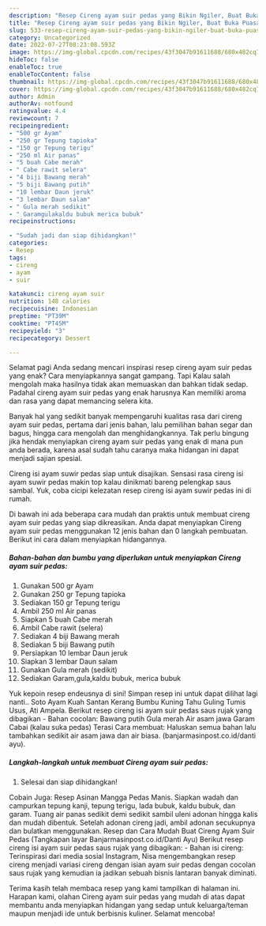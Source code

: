 ```yaml
---
description: "Resep Cireng ayam suir pedas yang Bikin Ngiler, Buat Buka Puasa Sempurna"
title: "Resep Cireng ayam suir pedas yang Bikin Ngiler, Buat Buka Puasa Sempurna"
slug: 533-resep-cireng-ayam-suir-pedas-yang-bikin-ngiler-buat-buka-puasa-sempurna
category: Uncategorized
date: 2022-07-27T08:23:08.593Z
image: https://img-global.cpcdn.com/recipes/43f3047b91611688/680x482cq70/cireng-ayam-suir-pedas-foto-resep-utama.jpg
hideToc: false
enableToc: true
enableTocContent: false
thumbnail: https://img-global.cpcdn.com/recipes/43f3047b91611688/680x482cq70/cireng-ayam-suir-pedas-foto-resep-utama.jpg
cover: https://img-global.cpcdn.com/recipes/43f3047b91611688/680x482cq70/cireng-ayam-suir-pedas-foto-resep-utama.jpg
author: Admin
authorAv: notfound
ratingvalue: 4.4
reviewcount: 7
recipeingredient:
- "500 gr Ayam"
- "250 gr Tepung tapioka"
- "150 gr Tepung terigu"
- "250 ml Air panas"
- "5 buah Cabe merah"
- " Cabe rawit selera"
- "4 biji Bawang merah"
- "5 biji Bawang putih"
- "10 lembar Daun jeruk"
- "3 lembar Daun salam"
- " Gula merah sedikit"
- " Garamgulakaldu bubuk merica bubuk"
recipeinstructions:

- "Sudah jadi dan siap dihidangkan!"
categories:
- Resep
tags:
- cireng
- ayam
- suir

katakunci: cireng ayam suir 
nutrition: 148 calories
recipecuisine: Indonesian
preptime: "PT39M"
cooktime: "PT45M"
recipeyield: "3"
recipecategory: Dessert

---
```



Selamat pagi Anda sedang mencari inspirasi resep cireng ayam suir pedas yang enak? Cara menyiapkannya sangat gampang. Tapi Kalau salah mengolah maka hasilnya tidak akan memuaskan dan bahkan tidak sedap. Padahal cireng ayam suir pedas yang enak harusnya Kan memiliki aroma dan rasa yang dapat memancing selera kita.


Banyak hal yang sedikit banyak mempengaruhi kualitas rasa dari cireng ayam suir pedas, pertama dari jenis bahan, lalu pemilihan bahan segar dan bagus, hingga cara mengolah dan menghidangkannya. Tak perlu bingung jika hendak menyiapkan cireng ayam suir pedas yang enak di mana pun anda berada, karena asal sudah tahu caranya maka hidangan ini dapat menjadi sajian spesial.

Cireng isi ayam suwir pedas siap untuk disajikan. Sensasi rasa cireng isi ayam suwir pedas makin top kalau dinikmati bareng pelengkap saus sambal. Yuk, coba cicipi kelezatan resep cireng isi ayam suwir pedas ini di rumah.


Di bawah ini ada beberapa cara mudah dan praktis untuk membuat cireng ayam suir pedas yang siap dikreasikan. Anda dapat menyiapkan Cireng ayam suir pedas menggunakan 12 jenis bahan dan 0 langkah pembuatan. Berikut ini cara dalam menyiapkan hidangannya.

<!--inarticleads1-->

##### Bahan-bahan dan bumbu yang diperlukan untuk menyiapkan Cireng ayam suir pedas:

1. Gunakan 500 gr Ayam
1. Gunakan 250 gr Tepung tapioka
1. Sediakan 150 gr Tepung terigu
1. Ambil 250 ml Air panas
1. Siapkan 5 buah Cabe merah
1. Ambil  Cabe rawit (selera)
1. Sediakan 4 biji Bawang merah
1. Sediakan 5 biji Bawang putih
1. Persiapkan 10 lembar Daun jeruk
1. Siapkan 3 lembar Daun salam
1. Gunakan  Gula merah (sedikit)
1. Sediakan  Garam,gula,kaldu bubuk, merica bubuk


Yuk kepoin resep endeusnya di sini! Simpan resep ini untuk dapat dilihat lagi nanti.. Soto Ayam Kuah Santan Kerang Bumbu Kuning Tahu Guling Tumis Usus, Ati Ampela. Berikut resep cireng isi ayam suir pedas saus rujak yang dibagikan - Bahan cocolan: Bawang putih Gula merah Air asam jawa Garam Cabai (kalau suka pedas) Terasi Cara membuat: Haluskan semua bahan lalu tambahkan sedikit air asam jawa dan air biasa. (banjarmasinpost.co.id/danti ayu). 

<!--inarticleads2-->

##### Langkah-langkah untuk membuat Cireng ayam suir pedas:


1. Selesai dan siap dihidangkan!

Cobain Juga: Resep Asinan Mangga Pedas Manis. Siapkan wadah dan campurkan tepung kanji, tepung terigu, lada bubuk, kaldu bubuk, dan garam. Tuang air panas sedikit demi sedikit sambil uleni adonan hingga kalis dan mudah dibentuk. Setelah adonan cireng jadi, ambil adonan secukupnya dan bulatkan menggunakan. Resep dan Cara Mudah Buat Cireng Ayam Suir Pedas (Tangkapan layar Banjarmasinpost.co.id/Danti Ayu) Berikut resep cireng isi ayam suir pedas saus rujak yang dibagikan: - Bahan isi cireng: Terinspirasi dari media sosial Instagram, Nisa mengembangkan resep cireng menjadi variasi cireng dengan isian ayam suir pedas dengan cocolan saus rujak yang kemudian ia jadikan sebuah bisnis lantaran banyak diminati. 

Terima kasih telah membaca resep yang kami tampilkan di halaman ini. Harapan kami, olahan Cireng ayam suir pedas yang mudah di atas dapat membantu anda menyiapkan hidangan yang sedap untuk keluarga/teman maupun menjadi ide untuk berbisnis kuliner. Selamat mencoba!
